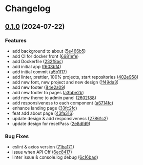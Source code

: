 # Changelog

## [0.1.0](https://github.com/IMT-BS-Digital-Economics/ideal_lab_front/compare/v0.0.1...v0.1.0) (2024-07-22)


### Features

* add background to about ([5e466b5](https://github.com/IMT-BS-Digital-Economics/ideal_lab_front/commit/5e466b5228ea727a859a855b77066c1ce90141af))
* add CI for docker front ([6681efe](https://github.com/IMT-BS-Digital-Economics/ideal_lab_front/commit/6681efe28637f62a1eb16ff75e6669346d5d7f70))
* add Dockerfile ([232f8ac](https://github.com/IMT-BS-Digital-Economics/ideal_lab_front/commit/232f8ac71b04ce519e319f84a91ddf5bc4c4e8bb))
* add initial app ([f603bf4](https://github.com/IMT-BS-Digital-Economics/ideal_lab_front/commit/f603bf4d554f97e2efcb542c41d45b0d3aefb00c))
* add initial commit ([a5b1f17](https://github.com/IMT-BS-Digital-Economics/ideal_lab_front/commit/a5b1f17b312ebbeb2efec689ad38d167faeef15d))
* add linter, prettier, 100% projects, start repositories ([402e958](https://github.com/IMT-BS-Digital-Economics/ideal_lab_front/commit/402e95839143de585b38d7a82a2459c9853419ea))
* add new font, new project and new design ([1f49da3](https://github.com/IMT-BS-Digital-Economics/ideal_lab_front/commit/1f49da3d4977b5086be2da0404e1ca3db151b6d9))
* add new footer ([84e2a09](https://github.com/IMT-BS-Digital-Economics/ideal_lab_front/commit/84e2a09e25185ff660bb7411e40778cfd2f1a3b9))
* add new footer to pages ([a3bbe2b](https://github.com/IMT-BS-Digital-Economics/ideal_lab_front/commit/a3bbe2ba20eee263d47458f9e6aa072283a81b9d))
* add new theme to admin panel ([2602f88](https://github.com/IMT-BS-Digital-Economics/ideal_lab_front/commit/2602f88882fe1be4a0e6cc19b59466a18b9554fc))
* add responsiveness to each component ([a6714fc](https://github.com/IMT-BS-Digital-Economics/ideal_lab_front/commit/a6714fc413f2480bb9bdc01bbcf606725eada969))
* enhance landing page ([33fc2fc](https://github.com/IMT-BS-Digital-Economics/ideal_lab_front/commit/33fc2fcc5debc52874ae1b94e9a861f7bcc0ae1c))
* feat add about page ([43fa316](https://github.com/IMT-BS-Digital-Economics/ideal_lab_front/commit/43fa31653a59f55f0909aaf8aed6b3b27fac33bd))
* update design & add responsiveness ([27861c2](https://github.com/IMT-BS-Digital-Economics/ideal_lab_front/commit/27861c2b5a3e0cb41d0f5c9222e8eada0f37dc23))
* update design for resetPass ([2e8dfd9](https://github.com/IMT-BS-Digital-Economics/ideal_lab_front/commit/2e8dfd901197e868345a19129df0574b185160b4))


### Bug Fixes

* eslint & axios version ([71ba171](https://github.com/IMT-BS-Digital-Economics/ideal_lab_front/commit/71ba171f508f295cbf4f9c1ebc27d53e19a447af))
* issue when API Off ([6ec8417](https://github.com/IMT-BS-Digital-Economics/ideal_lab_front/commit/6ec8417ffe5dadca8abd0a3a86837f31923cce5b))
* linter issue & console.log debug ([6c16bad](https://github.com/IMT-BS-Digital-Economics/ideal_lab_front/commit/6c16bad86346694865d006dd65a7f6be0b8ef10a))
